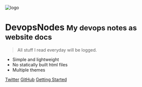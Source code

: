 ![logo](_media/icon.svg)

# DevopsNodes <small>My devops notes as website docs</small>

> All stuff I read everyday will be logged.

- Simple and lightweight
- No statically built html files
- Multiple themes

[Twitter](https://twitter.com/arjundandagi)
[GitHub](https://github.com/arjundandagi/)
[Getting Started](#devopsnotes)
